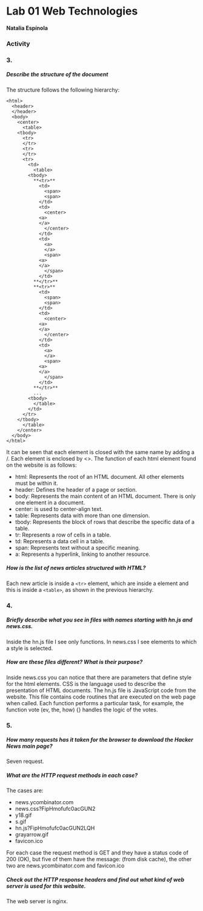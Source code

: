 # Lab 01 Web Technologies

**Natalia Espínola**


### Activity

### 3.
##### Describe the structure of the document
The structure follows the following hierarchy:
```
<html>
  <header>
  </header>
  <body>
    <center>
      <table>
	<tbody>
	  <tr>
	  </tr>
	  <tr>
	  </tr>
	  <tr>
	    <td>
	      <table>
		<tbody>
		  **<tr>**
		    <td>
		      <span>
		      <span>
		    </td>
		    <td>
		      <center>
			<a>
			</a>
		      </center>
		    </td>
		    <td>
		      <a>
		      </a>
		      <span>
			<a>
			</a>
		      </span>
		    </td>
		  **</tr>**
		  **<tr>**
		    <td>
		      <span>
		      <span>
		    </td>
		    <td>
		      <center>
			<a>
			</a>
		      </center>
		    </td>
		    <td>
		      <a>
		      </a>
		      <span>
			<a>
			</a>
		      </span>
		    </td>
		  **</tr>**
		  ...
		<tbody>
	      </table>
	    </td>
	  </tr>
	</tbody>
      </table>
    </center>
  </body>
</html>
```
It can be seen that each element is closed with the same name by adding a /.
Each element is enclosed by <>.
The function of each html element found on the website is as follows:
- html: Represents the root of an HTML document. All other elements must be within it.
- header: Defines the header of a page or section.
- body: Represents the main content of an HTML document. There is only one <body> element in a document.
- center: is used to center-align text.
- table: Represents data with more than one dimension.
- tbody: Represents the block of rows that describe the specific data of a table.
- tr: Represents a row of cells in a table.
- td: Represents a data cell in a table.
- span: Represents text without a specific meaning.
- a: Represents a hyperlink, linking to another resource.

##### How is the list of news articles structured with HTML?
Each new article is inside a `<tr>` element, which are inside a <tbody> element and this is inside a `<table>`, as shown in the previous hierarchy.

### 4.
##### Briefly describe what you see in files with names starting with hn.js and news.css.
Inside the hn.js file I see only functions. In news.css I see elements to which a style is selected.

##### How are these files different? What is their purpose?
Inside news.css you can notice that there are parameters that define style for the html elements. CSS is the language used to describe the presentation of HTML documents. The hn.js file is JavaScript code from the website. This file contains code routines that are executed on the web page when called. Each function performs a particular task, for example, the function vote (ev, the, how) {} handles the logic of the votes.

### 5.
##### How many requests has it taken for the browser to download the Hacker News main page?
Seven request.

##### What are the HTTP request methods in each case?
The cases are:

- news.ycombinator.com
- news.css?FipHmofufc0acGUN2
- y18.gif
- s.gif
- hn.js?FipHmofufc0acGUN2LQH
- grayarrow.gif
- favicon.ico

For each case the request method is GET and they have a status code of 200 (OK), but five of them have the message: (from disk cache), the other two are news.ycombinator.com and favicon.ico

##### Check out the HTTP response headers and find out what kind of web server is used for this website.
The web server is nginx.
